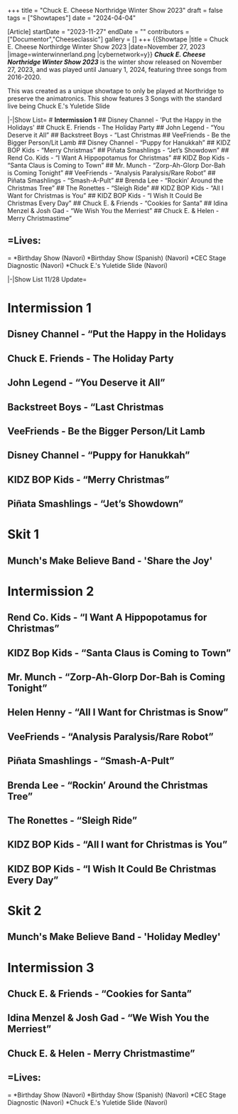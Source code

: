 +++
title = "Chuck E. Cheese Northridge Winter Show 2023"
draft = false
tags = ["Showtapes"]
date = "2024-04-04"

[Article]
startDate = "2023-11-27"
endDate = ""
contributors = ["Documentor","Cheeseclassic"]
gallery = []
+++
{{Showtape
|title = Chuck E. Cheese Northirdge Winter Show 2023
|date=November 27, 2023
|image=winterwinnerland.png
|cybernetwork=y}}
<b><i>Chuck E. Cheese Northridge Winter Show 2023</b></i> is the winter show released on November 27, 2023, and was played until January 1, 2024, featuring three songs from 2016-2020.

This was created as a unique showtape to only be played at Northridge to preserve the animatronics. This show features 3 Songs with the standard live being Chuck E.'s Yuletide Slide

<tabber>
|-|Show List=
# <b>Intermission 1</b>
## Disney Channel - 'Put the Happy in the Holidays'
## Chuck E. Friends - The Holiday Party
## John Legend - “You Deserve it All”
## Backstreet Boys - “Last Christmas
## VeeFriends - Be the Bigger Person/Lit Lamb
## Disney Channel - “Puppy for Hanukkah”
## KIDZ BOP Kids - “Merry Christmas”
## Piñata Smashlings - “Jet’s Showdown”
## Rend Co. Kids - “I Want A Hippopotamus for Christmas”
## KIDZ Bop Kids - “Santa Claus is Coming to Town”
## Mr. Munch - “Zorp-Ah-Glorp Dor-Bah is Coming Tonight”
## VeeFriends - “Analysis Paralysis/Rare Robot”
## Piñata Smashlings - “Smash-A-Pult”
## Brenda Lee - “Rockin’ Around the Christmas Tree”
## The Ronettes - “Sleigh Ride”
## KIDZ BOP Kids - “All I Want for Christmas is You”
## KIDZ BOP Kids - “I Wish It Could Be Christmas Every Day”
## Chuck E. & Friends - “Cookies for Santa”
## Idina Menzel & Josh Gad - “We Wish You the Merriest”
## Chuck E. & Helen - Merry Christmastime”

<h2>=Lives:</h2>=
*Birthday Show (Navori)
*Birthday Show (Spanish) (Navori)
*CEC Stage Diagnostic (Navori)
*Chuck E.'s Yuletide Slide (Navori)

|-|Show List 11/28 Update=
# <b>Intermission 1</b>
## Disney Channel - “Put the Happy in the Holidays
## Chuck E. Friends - The Holiday Party
## John Legend - “You Deserve it All”
## Backstreet Boys - “Last Christmas
## VeeFriends - Be the Bigger Person/Lit Lamb
## Disney Channel - “Puppy for Hanukkah”
## KIDZ BOP Kids - “Merry Christmas”
## Piñata Smashlings - “Jet’s Showdown”
# <b>Skit 1</b>
## Munch's Make Believe Band - 'Share the Joy'
# <b>Intermission 2</b>
## Rend Co. Kids - “I Want A Hippopotamus for Christmas”
## KIDZ Bop Kids - “Santa Claus is Coming to Town”
## Mr. Munch - “Zorp-Ah-Glorp Dor-Bah is Coming Tonight”
## Helen Henny - “All I Want for Christmas is Snow”
## VeeFriends - “Analysis Paralysis/Rare Robot”
## Piñata Smashlings - “Smash-A-Pult”
## Brenda Lee - “Rockin’ Around the Christmas Tree”
## The Ronettes - “Sleigh Ride”
## KIDZ BOP Kids - “All I want for Christmas is You”
## KIDZ BOP Kids - “I Wish It Could Be Christmas Every Day”
# <b>Skit 2</b>
## Munch's Make Believe Band - 'Holiday Medley'
# <b>Intermission 3</b>
## Chuck E. & Friends - “Cookies for Santa”
## Idina Menzel & Josh Gad - “We Wish You the Merriest”
## Chuck E. & Helen - Merry Christmastime”

<h2>=Lives:</h2>=
*Birthday Show (Navori)
*Birthday Show (Spanish) (Navori)
*CEC Stage Diagnostic (Navori)
*Chuck E.'s Yuletide Slide (Navori)
</tabber>